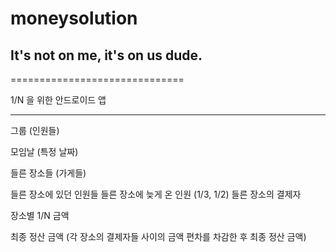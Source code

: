 # moneysolution
## It's not on me, it's on us dude.

==============================

1/N 을 위한 안드로이드 앱

------------------------------

그룹 (인원들)

모임날 (특정 날짜)

들른 장소들 (가게들)

들른 장소에 있던 인원들
들른 장소에 늦게 온 인원 (1/3, 1/2)
들른 장소의 결제자

장소별 1/N 금액

최종 정산 금액 (각 장소의 결제자들 사이의 금액 편차를 차감한 후 최종 정산 금액)

